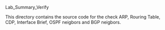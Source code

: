 Lab_Summary_Verify

This directory contains the source code for the check ARP, Rouring Table, CDP, Interface Brief, OSPF neigbors and BGP neigbors.
